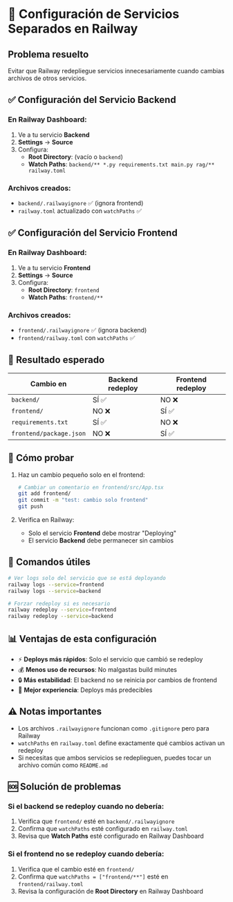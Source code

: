 # 🚂 Configuración de Servicios Separados en Railway

## Problema resuelto
Evitar que Railway redepliegue servicios innecesariamente cuando cambias archivos de otros servicios.

## ✅ Configuración del Servicio Backend

### En Railway Dashboard:
1. Ve a tu servicio **Backend**
2. **Settings** → **Source**
3. Configura:
   - **Root Directory**: (vacío o `backend`)
   - **Watch Paths**: `backend/** *.py requirements.txt main.py rag/** railway.toml`

### Archivos creados:
- `backend/.railwayignore` ✅ (ignora frontend)
- `railway.toml` actualizado con `watchPaths` ✅

## ✅ Configuración del Servicio Frontend

### En Railway Dashboard:
1. Ve a tu servicio **Frontend** 
2. **Settings** → **Source**
3. Configura:
   - **Root Directory**: `frontend`
   - **Watch Paths**: `frontend/**`

### Archivos creados:
- `frontend/.railwayignore` ✅ (ignora backend)
- `frontend/railway.toml` con `watchPaths` ✅

## 🎯 Resultado esperado

| Cambio en | Backend redeploy | Frontend redeploy |
|-----------|------------------|-------------------|
| `backend/` | SÍ ✅ | NO ❌ |
| `frontend/` | NO ❌ | SÍ ✅ |
| `requirements.txt` | SÍ ✅ | NO ❌ |
| `frontend/package.json` | NO ❌ | SÍ ✅ |

## 🧪 Cómo probar

1. Haz un cambio pequeño solo en el frontend:
   ```bash
   # Cambiar un comentario en frontend/src/App.tsx
   git add frontend/
   git commit -m "test: cambio solo frontend"
   git push
   ```

2. Verifica en Railway:
   - Solo el servicio **Frontend** debe mostrar "Deploying"
   - El servicio **Backend** debe permanecer sin cambios

## 🔧 Comandos útiles

```bash
# Ver logs solo del servicio que se está deployando
railway logs --service=frontend
railway logs --service=backend

# Forzar redeploy si es necesario
railway redeploy --service=frontend
railway redeploy --service=backend
```

## 📊 Ventajas de esta configuración

- ⚡ **Deploys más rápidos**: Solo el servicio que cambió se redeploy
- 💰 **Menos uso de recursos**: No malgastas build minutes
- 🔒 **Más estabilidad**: El backend no se reinicia por cambios de frontend
- 🎯 **Mejor experiencia**: Deploys más predecibles

## ⚠️ Notas importantes

- Los archivos `.railwayignore` funcionan como `.gitignore` pero para Railway
- `watchPaths` en `railway.toml` define exactamente qué cambios activan un redeploy
- Si necesitas que ambos servicios se redeplieguen, puedes tocar un archivo común como `README.md`

## 🆘 Solución de problemas

### Si el backend se redeploy cuando no debería:
1. Verifica que `frontend/` esté en `backend/.railwayignore`
2. Confirma que `watchPaths` esté configurado en `railway.toml`
3. Revisa que **Watch Paths** esté configurado en Railway Dashboard

### Si el frontend no se redeploy cuando debería:
1. Verifica que el cambio esté en `frontend/`
2. Confirma que `watchPaths = ["frontend/**"]` esté en `frontend/railway.toml`
3. Revisa la configuración de **Root Directory** en Railway Dashboard 